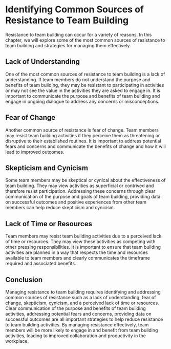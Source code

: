 Identifying Common Sources of Resistance to Team Building
==========================================================================================================

Resistance to team building can occur for a variety of reasons. In this chapter, we will explore some of the most common sources of resistance to team building and strategies for managing them effectively.

Lack of Understanding
---------------------

One of the most common sources of resistance to team building is a lack of understanding. If team members do not understand the purpose and benefits of team building, they may be resistant to participating in activities or may not see the value in the activities they are asked to engage in. It is important to communicate the purpose and benefits of team building and engage in ongoing dialogue to address any concerns or misconceptions.

Fear of Change
--------------

Another common source of resistance is fear of change. Team members may resist team building activities if they perceive them as threatening or disruptive to their established routines. It is important to address potential fears and concerns and communicate the benefits of change and how it will lead to improved outcomes.

Skepticism and Cynicism
-----------------------

Some team members may be skeptical or cynical about the effectiveness of team building. They may view activities as superficial or contrived and therefore resist participation. Addressing these concerns through clear communication of the purpose and goals of team building, providing data on successful outcomes and positive experiences from other team members can help reduce skepticism and cynicism.

Lack of Time or Resources
-------------------------

Team members may resist team building activities due to a perceived lack of time or resources. They may view these activities as competing with other pressing responsibilities. It is important to ensure that team building activities are planned in a way that respects the time and resources available to team members and clearly communicates the timeframe required and associated benefits.

Conclusion
----------

Managing resistance to team building requires identifying and addressing common sources of resistance such as a lack of understanding, fear of change, skepticism, cynicism, and a perceived lack of time or resources. Clear communication of the purpose and benefits of team building activities, addressing potential fears and concerns, providing data on successful outcomes are all important strategies to help reduce resistance to team building activities. By managing resistance effectively, team members will be more likely to engage in and benefit from team building activities, leading to improved collaboration and productivity in the workplace.
